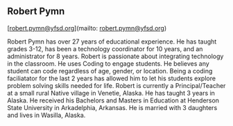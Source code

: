 ## Robert Pymn[robert.pymn@yfsd.org](mailto: robert.pymn@yfsd.org)Robert Pymn has over 27 years of educational experience. He has taught grades 3-12, has been a technology coordinator for 10 years, and an administrator for 8 years. Robert is passionate about integrating technology in the classroom. He uses Coding to engage students. He believes any student can code regardless of age, gender, or location. Being a coding faciliatator for the last 2 years has allowed him to let his students explore problem solving skills needed for life. Robert is currently a Principal/Teacher at a small rural Native village in Venetie, Alaska. He has taught 3 years in Alaska. 
He received his Bachelors and Masters in Education at Henderson State University in Arkadelphia, Arkansas. He is married with 3 daughters and lives in Wasilla, Alaska.